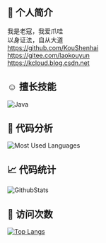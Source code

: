 ## 👋 个人简介
我是老寇，我爱爪哇  
以身证法，自从大道  
https://github.com/KouShenhai  
https://gitee.com/laokouyun  
https://kcloud.blog.csdn.net

## ☺️ 擅长技能
![Java](https://img.shields.io/badge/Java--blue?style=flat-square&logo=Java&logoColor=blue&message=17)

## 🔭 代码分析
![Most Used Languages](https://github-readme-stats.vercel.app/api/top-langs/?username=KouShenhai&theme=dark&layout=compact)

## &#x1f4c8; 代码统计
![GithubStats](https://github-readme-stats.vercel.app/api?username=KouShenhai&show_icons=true&theme=dark&count_private=true)

## &#x1f92b; 访问次数

[![Top Langs](https://profile-counter.glitch.me/laokou/count.svg)](https://github.com/KouShenhai)
